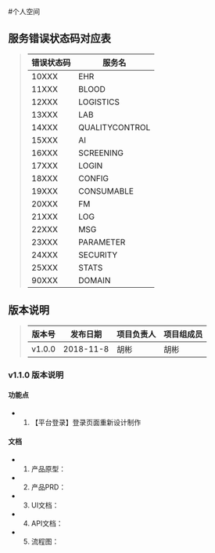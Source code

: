 #个人空间

## 服务错误状态码对应表
>|错误状态码      | 服务名              |
>|-----          |-----                |
>|10XXX          |EHR                  | 
>|11XXX          |BLOOD                |
>|12XXX          |LOGISTICS            |
>|13XXX          |LAB                  |
>|14XXX          |QUALITYCONTROL       |
>|15XXX          |AI                   |
>|16XXX          |SCREENING            |
>|17XXX          |LOGIN                |
>|18XXX          |CONFIG               |
>|19XXX          |CONSUMABLE           |
>|20XXX          |FM                   |
>|21XXX          |LOG                  |
>|22XXX          |MSG                  |
>|23XXX          |PARAMETER            |
>|24XXX          |SECURITY             |
>|25XXX          |STATS                |
>|90XXX          |DOMAIN               |


## 版本说明

>|版本号      | 发布日期              |项目负责人  |项目组成员                       |
>|-----      |-----                  |-----       |-----                           |
>|v1.0.0     |2018-11-8              |胡彬        |胡彬                              |



### v1.1.0 版本说明

#### 功能点
* 1.  【平台登录】登录页面重新设计制作

#### 文档
* 1. 产品原型：
* 2. 产品PRD：
* 3. UI文档：
* 4. API文档：
* 5. 流程图：


